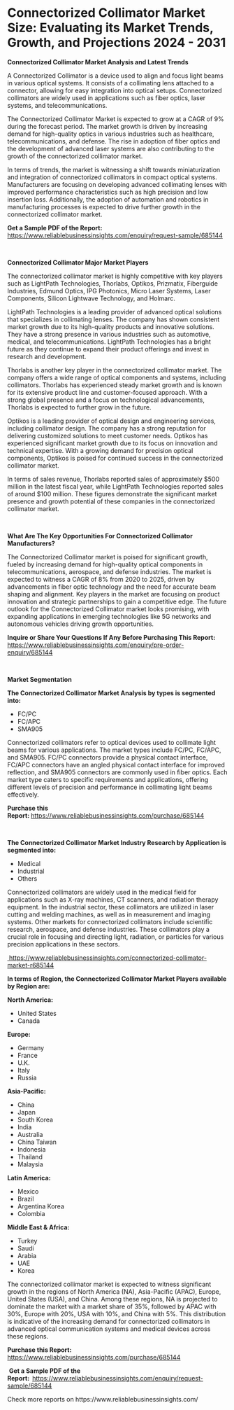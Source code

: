 <p><h1>Connectorized Collimator Market Size: Evaluating its Market Trends, Growth, and Projections 2024 - 2031</h1></p><p><strong>Connectorized Collimator Market Analysis and Latest Trends</strong></p>
<p><p>A Connectorized Collimator is a device used to align and focus light beams in various optical systems. It consists of a collimating lens attached to a connector, allowing for easy integration into optical setups. Connectorized collimators are widely used in applications such as fiber optics, laser systems, and telecommunications.</p><p>The Connectorized Collimator Market is expected to grow at a CAGR of 9% during the forecast period. The market growth is driven by increasing demand for high-quality optics in various industries such as healthcare, telecommunications, and defense. The rise in adoption of fiber optics and the development of advanced laser systems are also contributing to the growth of the connectorized collimator market.</p><p>In terms of trends, the market is witnessing a shift towards miniaturization and integration of connectorized collimators in compact optical systems. Manufacturers are focusing on developing advanced collimating lenses with improved performance characteristics such as high precision and low insertion loss. Additionally, the adoption of automation and robotics in manufacturing processes is expected to drive further growth in the connectorized collimator market.</p></p>
<p><strong>Get a Sample PDF of the Report:&nbsp;</strong> <a href="https://www.reliablebusinessinsights.com/enquiry/request-sample/685144">https://www.reliablebusinessinsights.com/enquiry/request-sample/685144</a></p>
<p>&nbsp;</p>
<p><strong>Connectorized Collimator Major Market Players</strong></p>
<p><p>The connectorized collimator market is highly competitive with key players such as LightPath Technologies, Thorlabs, Optikos, Prizmatix, Fiberguide Industries, Edmund Optics, IPG Photonics, Micro Laser Systems, Laser Components, Silicon Lightwave Technology, and Holmarc.</p><p>LightPath Technologies is a leading provider of advanced optical solutions that specializes in collimating lenses. The company has shown consistent market growth due to its high-quality products and innovative solutions. They have a strong presence in various industries such as automotive, medical, and telecommunications. LightPath Technologies has a bright future as they continue to expand their product offerings and invest in research and development.</p><p>Thorlabs is another key player in the connectorized collimator market. The company offers a wide range of optical components and systems, including collimators. Thorlabs has experienced steady market growth and is known for its extensive product line and customer-focused approach. With a strong global presence and a focus on technological advancements, Thorlabs is expected to further grow in the future.</p><p>Optikos is a leading provider of optical design and engineering services, including collimator design. The company has a strong reputation for delivering customized solutions to meet customer needs. Optikos has experienced significant market growth due to its focus on innovation and technical expertise. With a growing demand for precision optical components, Optikos is poised for continued success in the connectorized collimator market.</p><p>In terms of sales revenue, Thorlabs reported sales of approximately $500 million in the latest fiscal year, while LightPath Technologies reported sales of around $100 million. These figures demonstrate the significant market presence and growth potential of these companies in the connectorized collimator market.</p></p>
<p>&nbsp;</p>
<p><strong>What Are The Key Opportunities For Connectorized Collimator Manufacturers?</strong></p>
<p><p>The Connectorized Collimator market is poised for significant growth, fueled by increasing demand for high-quality optical components in telecommunications, aerospace, and defense industries. The market is expected to witness a CAGR of 8% from 2020 to 2025, driven by advancements in fiber optic technology and the need for accurate beam shaping and alignment. Key players in the market are focusing on product innovation and strategic partnerships to gain a competitive edge. The future outlook for the Connectorized Collimator market looks promising, with expanding applications in emerging technologies like 5G networks and autonomous vehicles driving growth opportunities.</p></p>
<p><strong>Inquire or Share Your Questions If Any Before Purchasing This Report:</strong> <a href="https://www.reliablebusinessinsights.com/enquiry/pre-order-enquiry/685144">https://www.reliablebusinessinsights.com/enquiry/pre-order-enquiry/685144</a></p>
<p>&nbsp;</p>
<p><strong>Market Segmentation</strong></p>
<p><strong>The Connectorized Collimator Market Analysis by types is segmented into:</strong></p>
<p><ul><li>FC/PC</li><li>FC/APC</li><li>SMA905</li></ul></p>
<p><p>Connectorized collimators refer to optical devices used to collimate light beams for various applications. The market types include FC/PC, FC/APC, and SMA905. FC/PC connectors provide a physical contact interface, FC/APC connectors have an angled physical contact interface for improved reflection, and SMA905 connectors are commonly used in fiber optics. Each market type caters to specific requirements and applications, offering different levels of precision and performance in collimating light beams effectively.</p></p>
<p><strong>Purchase this Report:&nbsp;</strong><a href="https://www.reliablebusinessinsights.com/purchase/685144">https://www.reliablebusinessinsights.com/purchase/685144</a></p>
<p>&nbsp;</p>
<p><strong>The Connectorized Collimator Market Industry Research by Application is segmented into:</strong></p>
<p><ul><li>Medical</li><li>Industrial</li><li>Others</li></ul></p>
<p><p>Connectorized collimators are widely used in the medical field for applications such as X-ray machines, CT scanners, and radiation therapy equipment. In the industrial sector, these collimators are utilized in laser cutting and welding machines, as well as in measurement and imaging systems. Other markets for connectorized collimators include scientific research, aerospace, and defense industries. These collimators play a crucial role in focusing and directing light, radiation, or particles for various precision applications in these sectors.</p></p>
<p><a href="https://www.reliablebusinessinsights.com/connectorized-collimator-market-r685144">&nbsp;https://www.reliablebusinessinsights.com/connectorized-collimator-market-r685144</a></p>
<p><strong>In terms of Region, the Connectorized Collimator Market Players available by Region are:</strong></p>
<p>
    <p> <strong> North America: </strong>
        <ul>
            <li>United States</li>
            <li>Canada</li>
        </ul>
        </p> 
    <p> <strong> Europe: </strong>
        <ul>
            <li>Germany</li>
            <li>France</li>
            <li>U.K.</li>
            <li>Italy</li>
            <li>Russia</li>
        </ul>
        </p> 
    <p> <strong> Asia-Pacific: </strong>
        <ul>
            <li>China</li>
            <li>Japan</li>
            <li>South Korea</li>
            <li>India</li>
            <li>Australia</li>
            <li>China Taiwan</li>
            <li>Indonesia</li>
            <li>Thailand</li>
            <li>Malaysia</li>
        </ul>
        </p> 
    <p> <strong> Latin America: </strong>
        <ul>
            <li>Mexico</li>
            <li>Brazil</li>
            <li>Argentina Korea</li>
            <li>Colombia</li>
        </ul>
        </p> 
    <p> <strong> Middle East & Africa: </strong>
        <ul>
            <li>Turkey</li>
            <li>Saudi</li>
            <li>Arabia</li>
            <li>UAE</li>
            <li>Korea</li>
        </ul>
    </p>
    </p>
<p><p>The connectorized collimator market is expected to witness significant growth in the regions of North America (NA), Asia-Pacific (APAC), Europe, United States (USA), and China. Among these regions, NA is projected to dominate the market with a market share of 35%, followed by APAC with 30%, Europe with 20%, USA with 10%, and China with 5%. This distribution is indicative of the increasing demand for connectorized collimators in advanced optical communication systems and medical devices across these regions.</p></p>
<p><strong>Purchase this Report: </strong><a href="https://www.reliablebusinessinsights.com/purchase/685144">https://www.reliablebusinessinsights.com/purchase/685144</a></p>
<p>&nbsp;<strong>Get a Sample PDF of the Report:&nbsp;&nbsp;</strong><a href="https://www.reliablebusinessinsights.com/enquiry/request-sample/685144">https://www.reliablebusinessinsights.com/enquiry/request-sample/685144</a></p>
<p><strong></strong></p>
<p>Check more reports on https://www.reliablebusinessinsights.com/</p>